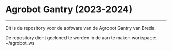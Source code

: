 # Agrobot Gantry (2023-2024)
---
Dit is de repository voor de software van de Agrobot Gantry van Breda.

De repository dient gecloned te worden in de aan te maken workspace:
~/agrobot_ws
